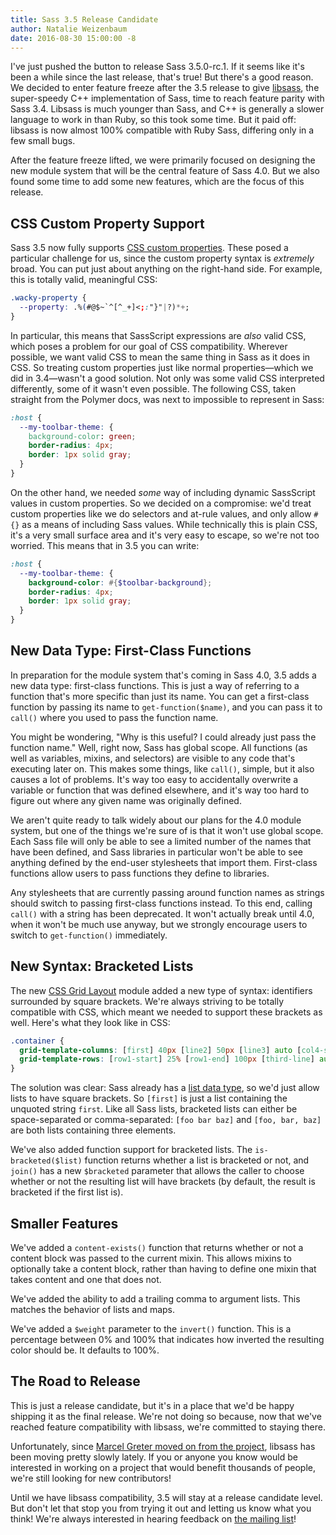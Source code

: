 ```yaml
---
title: Sass 3.5 Release Candidate
author: Natalie Weizenbaum
date: 2016-08-30 15:00:00 -8
---
```


I've just pushed the button to release Sass 3.5.0-rc.1. If it seems like it's been a while since the last release, that's true! But there's a good reason. We decided to enter feature freeze after the 3.5 release to give [libsass](/libsass), the super-speedy C++ implementation of Sass, time to reach feature parity with Sass 3.4. Libsass is much younger than Sass, and C++ is generally a slower language to work in than Ruby, so this took some time. But it paid off: libsass is now almost 100% compatible with Ruby Sass, differing only in a few small bugs.

After the feature freeze lifted, we were primarily focused on designing the new module system that will be the central feature of Sass 4.0. But we also found some time to add some new features, which are the focus of this release.

## CSS Custom Property Support

Sass 3.5 now fully supports [CSS custom properties](https://developer.mozilla.org/en-US/docs/Web/CSS/Using_CSS_variables). These posed a particular challenge for us, since the custom property syntax is *extremely* broad. You can put just about anything on the right-hand side. For example, this is totally valid, meaningful CSS:

```css
.wacky-property {
  --property: .%(#@$~`^[^_+]<;:"}"|?)*+;
}
```

In particular, this means that SassScript expressions are *also* valid CSS, which poses a problem for our goal of CSS compatibility. Wherever possible, we want valid CSS to mean the same thing in Sass as it does in CSS. So treating custom properties just like normal properties—which we did in 3.4—wasn't a good solution. Not only was some valid CSS interpreted differently, some of it wasn't even possible. The following CSS, taken straight from the Polymer docs, was next to impossible to represent in Sass:

```css
:host {
  --my-toolbar-theme: {
    background-color: green;
    border-radius: 4px;
    border: 1px solid gray;
  }
}
```

On the other hand, we needed *some* way of including dynamic SassScript values in custom properties. So we decided on a compromise: we'd treat custom properties like we do selectors and at-rule values, and only allow `#{}` as a means of including Sass values. While technically this is plain CSS, it's a very small surface area and it's very easy to escape, so we're not too worried. This means that in 3.5 you can write:

```scss
:host {
  --my-toolbar-theme: {
    background-color: #{$toolbar-background};
    border-radius: 4px;
    border: 1px solid gray;
  }
}
```

## New Data Type: First-Class Functions

In preparation for the module system that's coming in Sass 4.0, 3.5 adds a new data type: first-class functions. This is just a way of referring to a function that's more specific than just its name. You can get a first-class function by passing its name to `get-function($name)`, and you can pass it to `call()` where you used to pass the function name.

You might be wondering, "Why is this useful? I could already just pass the function name." Well, right now, Sass has global scope. All functions (as well as variables, mixins, and selectors) are visible to any code that's executing later on. This makes some things, like `call()`, simple, but it also causes a lot of problems. It's way too easy to accidentally overwrite a variable or function that was defined elsewhere, and it's way too hard to figure out where any given name was originally defined.

We aren't quite ready to talk widely about our plans for the 4.0 module system, but one of the things we're sure of is that it won't use global scope. Each Sass file will only be able to see a limited number of the names that have been defined, and Sass libraries in particular won't be able to see anything defined by the end-user stylesheets that import them. First-class functions allow users to pass functions they define to libraries.

Any stylesheets that are currently passing around function names as strings should switch to passing first-class functions instead. To this end, calling `call()` with a string has been deprecated. It won't actually break until 4.0, when it won't be much use anyway, but we strongly encourage users to switch to `get-function()` immediately.

## New Syntax: Bracketed Lists

The new [CSS Grid Layout](https://css-tricks.com/snippets/css/complete-guide-grid/) module added a new type of syntax: identifiers surrounded by square brackets. We're always striving to be totally compatible with CSS, which meant we needed to support these brackets as well. Here's what they look like in CSS:

```css
.container {
  grid-template-columns: [first] 40px [line2] 50px [line3] auto [col4-start] 50px [five] 40px [end];
  grid-template-rows: [row1-start] 25% [row1-end] 100px [third-line] auto [last-line];
}
```

The solution was clear: Sass already has a [list data type](/documentation/values/lists/), so we'd just allow lists to have square brackets. So `[first]` is just a list containing the unquoted string `first`. Like all Sass lists, bracketed lists can either be space-separated or comma-separated: `[foo bar baz]` and `[foo, bar, baz]` are both lists containing three elements.

We've also added function support for bracketed lists. The `is-bracketed($list)` function returns whether a list is bracketed or not, and `join()` has a new `$bracketed` parameter that allows the caller to choose whether or not the resulting list will have brackets (by default, the result is bracketed if the first list is).

## Smaller Features

We've added a `content-exists()` function that returns whether or not a content block was passed to the current mixin. This allows mixins to optionally take a content block, rather than having to define one mixin that takes content and one that does not.

We've added the ability to add a trailing comma to argument lists. This matches the behavior of lists and maps.

We've added a `$weight` parameter to the `invert()` function. This is a percentage between 0% and 100% that indicates how inverted the resulting color should be. It defaults to 100%.

## The Road to Release

This is just a release candidate, but it's in a place that we'd be happy shipping it as the final release. We're not doing so because, now that we've reached feature compatibility with libsass, we're committed to staying there.

Unfortunately, since [Marcel Greter moved on from the project](/blog/thank-you-marcel), libsass has been moving pretty slowly lately. If you or anyone you know would be interested in working on a project that would benefit thousands of people, we're still looking for new contributors!

Until we have libsass compatibility, 3.5 will stay at a release candidate level. But don't let that stop you from trying it out and letting us know what you think! We're always interested in hearing feedback on [the mailing list](https://groups.google.com/forum/#!forum/sass-lang)!
